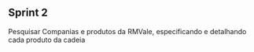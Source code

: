 
## Sprint 2
Pesquisar Companias e produtos da RMVale, especificando e detalhando cada produto da cadeia 


